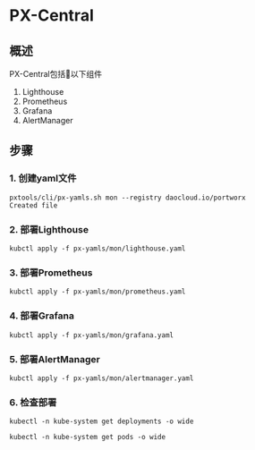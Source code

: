 # PX-Central

## 概述 <a id="overview"></a>

PX-Central包括以下组件

1. Lighthouse
2. Prometheus
3. Grafana
4. AlertManager

## 步骤 <a id="steps"></a>

### 1. 创建yaml文件

```text
pxtools/cli/px-yamls.sh mon --registry daocloud.io/portworx 
Created file
```

### 2. 部署Lighthouse

```text
kubctl apply -f px-yamls/mon/lighthouse.yaml
```

### 3. 部署Prometheus

```text
kubctl apply -f px-yamls/mon/prometheus.yaml
```

### 4. 部署Grafana

```text
kubctl apply -f px-yamls/mon/grafana.yaml
```

### 5. 部署AlertManager

```text
kubctl apply -f px-yamls/mon/alertmanager.yaml
```

### 6. 检查部署

```text
kubectl -n kube-system get deployments -o wide

kubectl -n kube-system get pods -o wide
```

